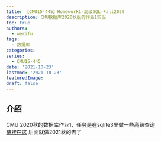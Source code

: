 ```yaml
---
title: 【CMU15-445】Homework1-高级SQL-Fall2020
description: CMU数据库2020秋版的作业1实况
toc: true
authors:
  - werifu
tags: 
  - 数据库
categories:
series:
  - CMU15-445
date: '2021-10-23'
lastmod: '2021-10-23'
featuredImage: 
draft: false
---
```

## 介绍
CMU 2020秋的数据库作业1，任务是在sqlite3里做一些高级查询<br>
[链接在这](https://15445.courses.cs.cmu.edu/fall2020/homework1/)
后面就做2021秋的去了
